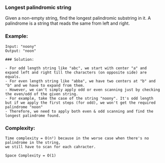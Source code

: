 ### Longest palindromic string

Given a non-empty string, find the longest palindromic substring in it. 
A palindrome is a string that reads the same from left and right.

### Example:
```
Input: "noony"
Output: "noon"

### Solution:

- For odd length string like "abc", we start with center "a" and expand left and right till the characters (on opposite side) are equals.
- For even length string like "abba", we have two centers at "b" and "b" and we have to expand from them.
- However, we can't simply apply odd or even scanning just by checking the even/odd of the given string.
- For example, take the case of the string "noony". It's odd length but if we apply the first steps (for odd), we won't get the required palindrome "noon"
- Therefore, we need to apply both even & odd scanning and find the longest palindrome found.
```

### Complexity:

```
Time complexity = O(n²) because in the worse case when there's no palindrome in the string, 
we still have to scan for each cahracter.

Space Complexity = O(1)
```
